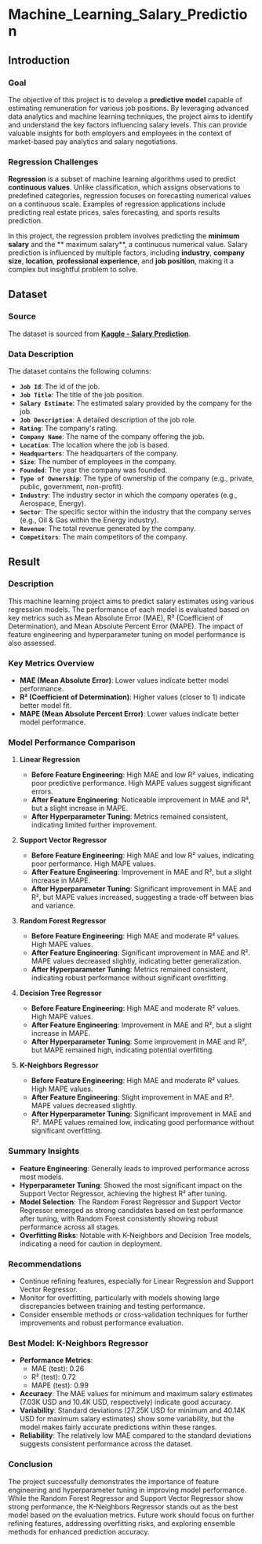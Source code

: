 # Machine_Learning_Salary_Prediction

## **Introduction**

### **Goal**

The objective of this project is to develop a **predictive model** capable of estimating remuneration for various job positions. By leveraging advanced data analytics and machine learning techniques, the project aims to identify and understand the key factors influencing salary levels. This can provide valuable insights for both employers and employees in the context of market-based pay analytics and salary negotiations.

### **Regression Challenges**

**Regression** is a subset of machine learning algorithms used to predict **continuous values**. Unlike classification, which assigns observations to predefined categories, regression focuses on forecasting numerical values on a continuous scale. Examples of regression applications include predicting real estate prices, sales forecasting, and sports results prediction.

In this project, the regression problem involves predicting the **minimum salary** and the ** maximum salary**, a continuous numerical value. Salary prediction is influenced by multiple factors, including **industry**, **company size**, **location**, **professional experience**, and **job position**, making it a complex but insightful problem to solve.

## **Dataset**

### **Source**

The dataset is sourced from [**Kaggle - Salary Prediction**](https://www.kaggle.com/datasets/thedevastator/jobs-dataset-from-glassdoor).

### **Data Description**

The dataset contains the following columns:
- **`Job Id`**: The id of the job. 
- **`Job Title`**: The title of the job position.
- **`Salary Estimate`**: The estimated salary provided by the company for the job.
- **`Job Description`**: A detailed description of the job role.
- **`Rating`**: The company's rating.
- **`Company Name`**: The name of the company offering the job.
- **`Location`**: The location where the job is based.
- **`Headquarters`**: The headquarters of the company.
- **`Size`**: The number of employees in the company.
- **`Founded`**: The year the company was founded.
- **`Type of Ownership`**: The type of ownership of the company (e.g., private, public, government, non-profit).
- **`Industry`**: The industry sector in which the company operates (e.g., Aerospace, Energy).
- **`Sector`**: The specific sector within the industry that the company serves (e.g., Oil & Gas within the Energy industry).
- **`Revenue`**: The total revenue generated by the company.
- **`Competitors`**: The main competitors of the company.

## **Result**

### **Description**
This machine learning project aims to predict salary estimates using various regression models. The performance of each model is evaluated based on key metrics such as Mean Absolute Error (MAE), R² (Coefficient of Determination), and Mean Absolute Percent Error (MAPE). The impact of feature engineering and hyperparameter tuning on model performance is also assessed.

### **Key Metrics Overview**
- **MAE (Mean Absolute Error)**: Lower values indicate better model performance.
- **R² (Coefficient of Determination)**: Higher values (closer to 1) indicate better model fit.
- **MAPE (Mean Absolute Percent Error)**: Lower values indicate better model performance.

### **Model Performance Comparison**

1. **Linear Regression**
   - **Before Feature Engineering**: High MAE and low R² values, indicating poor predictive performance. High MAPE values suggest significant errors.
   - **After Feature Engineering**: Noticeable improvement in MAE and R², but a slight increase in MAPE.
   - **After Hyperparameter Tuning**: Metrics remained consistent, indicating limited further improvement.

2. **Support Vector Regressor**
   - **Before Feature Engineering**: High MAE and low R² values, indicating poor performance. High MAPE values.
   - **After Feature Engineering**: Improvement in MAE and R², but a slight increase in MAPE.
   - **After Hyperparameter Tuning**: Significant improvement in MAE and R², but MAPE values increased, suggesting a trade-off between bias and variance.

3. **Random Forest Regressor**
   - **Before Feature Engineering**: High MAE and moderate R² values. High MAPE values.
   - **After Feature Engineering**: Significant improvement in MAE and R². MAPE values decreased slightly, indicating better generalization.
   - **After Hyperparameter Tuning**: Metrics remained consistent, indicating robust performance without significant overfitting.

4. **Decision Tree Regressor**
   - **Before Feature Engineering**: High MAE and moderate R² values. High MAPE values.
   - **After Feature Engineering**: Improvement in MAE and R², but a slight increase in MAPE.
   - **After Hyperparameter Tuning**: Some improvement in MAE and R², but MAPE remained high, indicating potential overfitting.

5. **K-Neighbors Regressor**
   - **Before Feature Engineering**: High MAE and moderate R² values. High MAPE values.
   - **After Feature Engineering**: Slight improvement in MAE and R². MAPE values decreased slightly.
   - **After Hyperparameter Tuning**: Significant improvement in MAE and R². MAPE values remained low, indicating good performance without significant overfitting.

### **Summary Insights**
- **Feature Engineering**: Generally leads to improved performance across most models.
- **Hyperparameter Tuning**: Showed the most significant impact on the Support Vector Regressor, achieving the highest R² after tuning.
- **Model Selection**: The Random Forest Regressor and Support Vector Regressor emerged as strong candidates based on test performance after tuning, with Random Forest consistently showing robust performance across all stages.
- **Overfitting Risks**: Notable with K-Neighbors and Decision Tree models, indicating a need for caution in deployment.

### **Recommendations**
- Continue refining features, especially for Linear Regression and Support Vector Regressor.
- Monitor for overfitting, particularly with models showing large discrepancies between training and testing performance.
- Consider ensemble methods or cross-validation techniques for further improvements and robust performance evaluation.

### **Best Model: K-Neighbors Regressor**
- **Performance Metrics**: 
  - MAE (test): 0.26
  - R² (test): 0.72
  - MAPE (test): 0.99
- **Accuracy**: The MAE values for minimum and maximum salary estimates (7.03K USD and 10.4K USD, respectively) indicate good accuracy.
- **Variability**: Standard deviations (27.25K USD for minimum and 40.14K USD for maximum salary estimates) show some variability, but the model makes fairly accurate predictions within these ranges.
- **Reliability**: The relatively low MAE compared to the standard deviations suggests consistent performance across the dataset.

### **Conclusion**
The project successfully demonstrates the importance of feature engineering and hyperparameter tuning in improving model performance. While the Random Forest Regressor and Support Vector Regressor show strong performance, the K-Neighbors Regressor stands out as the best model based on the evaluation metrics. Future work should focus on further refining features, addressing overfitting risks, and exploring ensemble methods for enhanced prediction accuracy.
